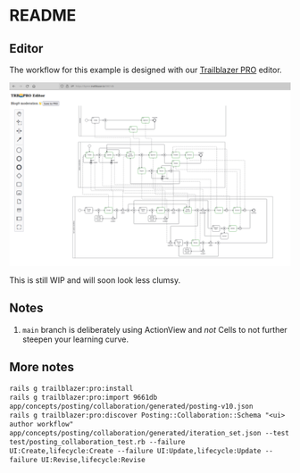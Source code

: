# README

## Editor

The workflow for this example is designed with our [Trailblazer PRO](https://pro.trailblazer.to) editor.

![BPMN2 diagram with TRB flavoring for a blog post moderation workflow.](https://github.com/trailblazer/blog9/blob/main/doc/moderation-version-10.png?raw=true)

This is still WIP and will soon look less clumsy.

## Notes

1. `main` branch is deliberately using ActionView and _not_ Cells to not further steepen your learning curve.


## More notes

```
rails g trailblazer:pro:install
rails g trailblazer:pro:import 9661db app/concepts/posting/collaboration/generated/posting-v10.json
rails g trailblazer:pro:discover Posting::Collaboration::Schema "<ui> author workflow"  app/concepts/posting/collaboration/generated/iteration_set.json --test test/posting_collaboration_test.rb --failure UI:Create,lifecycle:Create --failure UI:Update,lifecycle:Update --failure UI:Revise,lifecycle:Revise
```
